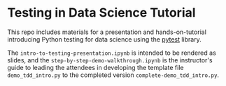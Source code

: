 # Testing in Data Science Tutorial

This repo includes materials for a presentation and hands-on-tutorial introducing Python testing for data science using the [pytest](https://docs.pytest.org/en/latest/) library. 

The `intro-to-testing-presentation.ipynb` is intended to be rendered as slides, and the `step-by-step-demo-walkthrough.ipynb` is the instructor's guide to leading the attendees in developing the template file `demo_tdd_intro.py` to the completed version `complete-demo_tdd_intro.py`.

